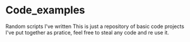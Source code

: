 # Code_examples
Random scripts I've written
This is just a repository of basic code projects I've put together as pratice, feel free to steal any code and re use it.
